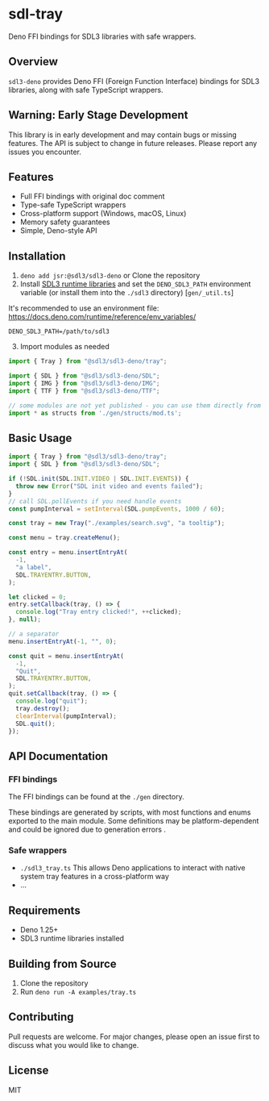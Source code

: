 # sdl-tray

Deno FFI bindings for SDL3 libraries with safe wrappers.

## Overview

`sdl3-deno` provides Deno FFI (Foreign Function Interface) bindings for SDL3 libraries, along with safe TypeScript wrappers.

## Warning: Early Stage Development

This library is in early development and may contain bugs or missing features. The API is subject to change in future releases. Please report any issues you encounter.

## Features

- Full FFI bindings with original doc comment
- Type-safe TypeScript wrappers
- Cross-platform support (Windows, macOS, Linux)
- Memory safety guarantees
- Simple, Deno-style API

## Installation

1. `deno add jsr:@sdl3/sdl3-deno` or Clone the repository
2. Install [SDL3 runtime libraries](https://github.com/libsdl-org/SDL/releases) and set the `DENO_SDL3_PATH` environment variable (or install them into the `./sdl3` directory) [`gen/_util.ts`]

It's recommended to use an environment file: https://docs.deno.com/runtime/reference/env_variables/

```.env
DENO_SDL3_PATH=/path/to/sdl3
```

3. Import modules as needed


```typescript
import { Tray } from "@sdl3/sdl3-deno/tray";

import { SDL } from "@sdl3/sdl3-deno/SDL";
import { IMG } from "@sdl3/sdl3-deno/IMG";
import { TTF } from "@sdl3/sdl3-deno/TTF";

// some modules are not yet published - you can use them directly from source by cloning the repository
import * as structs from './gen/structs/mod.ts';

```

## Basic Usage

```typescript
import { Tray } from "@sdl3/sdl3-deno/tray";
import { SDL } from "@sdl3/sdl3-deno/SDL";

if (!SDL.init(SDL.INIT.VIDEO | SDL.INIT.EVENTS)) {
  throw new Error("SDL init video and events failed");
}
// call SDL.pollEvents if you need handle events
const pumpInterval = setInterval(SDL.pumpEvents, 1000 / 60);

const tray = new Tray("./examples/search.svg", "a tooltip");

const menu = tray.createMenu();

const entry = menu.insertEntryAt(
  -1,
  "a label",
  SDL.TRAYENTRY.BUTTON,
);

let clicked = 0;
entry.setCallback(tray, () => {
  console.log("Tray entry clicked!", ++clicked);
}, null);

// a separator
menu.insertEntryAt(-1, "", 0);

const quit = menu.insertEntryAt(
  -1,
  "Quit",
  SDL.TRAYENTRY.BUTTON,
);
quit.setCallback(tray, () => {
  console.log("quit");
  tray.destroy();
  clearInterval(pumpInterval);
  SDL.quit();
});

```

## API Documentation

### FFI bindings
The FFI bindings can be found at the `./gen` directory.

These bindings are generated by scripts, with most functions and enums exported to the main module. Some definitions may be platform-dependent and could be ignored due to generation errors .

### Safe wrappers
- `./sdl3_tray.ts` This allows Deno applications to interact with native system tray features in a cross-platform way
- ...

## Requirements

- Deno 1.25+
- SDL3 runtime libraries installed


## Building from Source

1. Clone the repository
2. Run `deno run -A examples/tray.ts`

## Contributing

Pull requests are welcome. For major changes, please open an issue first to discuss what you would like to change.

## License

MIT
